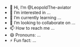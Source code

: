 - 👋 Hi, I’m @LeopoldThe-aviator
- 👀 I’m interested in ...
- 🌱 I’m currently learning ...
- 💞️ I’m looking to collaborate on ...
- 📫 How to reach me ...
- 😄 Pronouns: ...
- ⚡ Fun fact: ...

<!---
LeopoldThe-aviator/LeopoldThe-aviator is a ✨ special ✨ repository because its `README.md` (this file) appears on your GitHub profile.
You can click the Preview link to take a look at your changes.
--->
